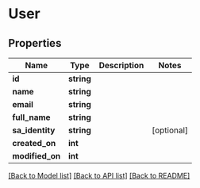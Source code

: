 # User

## Properties
Name | Type | Description | Notes
------------ | ------------- | ------------- | -------------
**id** | **string** |  | 
**name** | **string** |  | 
**email** | **string** |  | 
**full_name** | **string** |  | 
**sa_identity** | **string** |  | [optional] 
**created_on** | **int** |  | 
**modified_on** | **int** |  | 

[[Back to Model list]](../README.md#documentation-for-models) [[Back to API list]](../README.md#documentation-for-api-endpoints) [[Back to README]](../README.md)


